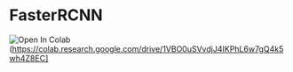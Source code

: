 # FasterRCNN
![Open In Colab](https://colab.research.google.com/assets/colab-badge.svg)(https://colab.research.google.com/drive/1VBO0uSVvdjJ4IKPhL6w7gQ4k5wh4Z8EC]
